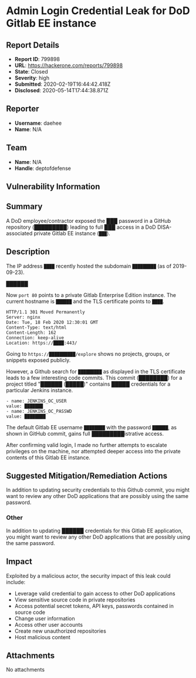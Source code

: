 # Admin Login Credential Leak for DoD Gitlab EE instance

## Report Details
- **Report ID**: 799898
- **URL**: https://hackerone.com/reports/799898
- **State**: Closed
- **Severity**: high
- **Submitted**: 2020-02-19T16:44:42.418Z
- **Disclosed**: 2020-05-14T17:44:38.871Z

## Reporter
- **Username**: daehee
- **Name**: N/A

## Team
- **Name**: N/A
- **Handle**: deptofdefense

## Vulnerability Information
## Summary

A DoD employee/contractor exposed the ███ password in a GitHub repository ([█████████](https://█████)) leading to full ███ access in a DoD DISA-associated private Gitlab EE instance (`███`).

## Description

The IP address `████` recently hosted the subdomain `█████████` (as of 2019-09-23). 

██████

Now `port 80` points to a private Gitlab Enterprise Edition instance. The current hostname is `██████` and the TLS certificate points to `████`.

```
HTTP/1.1 301 Moved Permanently
Server: nginx
Date: Tue, 18 Feb 2020 12:30:01 GMT
Content-Type: text/html
Content-Length: 162
Connection: keep-alive
Location: https://████:443/
```

Going to `https://██████████/explore` shows no projects, groups, or snippets exposed publicly.

However, a Github search for `█████████` as displayed in the TLS certificate leads to a few interesting code commits. This commit  ([████████](https://██████████)) for a project titled "██████ (█████)" contains █████ credentials for a particular Jenkins instance.

```
- name: JENKINS_OC_USER
value: ███████
- name: JENKINS_OC_PASSWD
value: ████████
```

The default Gitlab EE username `████████`  with the password `██████`, as shown in GitHub commit, gains full █████████istrative access.

After confirming valid login, I made no further attempts to escalate privileges on the machine, nor attempted deeper access into the private contents of this Gitlab EE instance. 

## Suggested Mitigation/Remediation Actions

In addition to updating security credentials to this Github commit, you might want to review any other DoD applications that are possibly using the same password.

### Other

In addition to updating ██████ credentials for this Gitlab EE application, you might want to review any other DoD applications that are possibly using the same password.

## Impact

Exploited by a malicious actor, the security impact of this leak could include:

* Leverage valid credential to gain access to other DoD applications
* View sensitive source code in private repositories
* Access potential secret tokens, API keys, passwords contained in source code
* Change user information
* Access other user accounts
* Create new unauthorized repositories
* Host malicious content

## Attachments
No attachments
